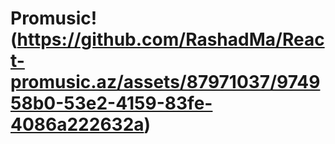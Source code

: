 # Promusic!(https://github.com/RashadMa/React-promusic.az/assets/87971037/974958b0-53e2-4159-83fe-4086a222632a)
